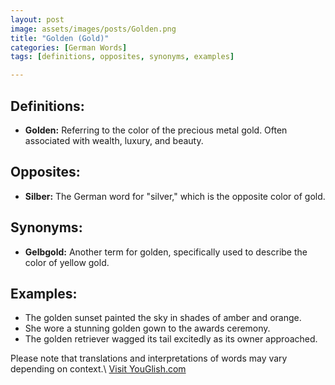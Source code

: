 ```yaml
---
layout: post
image: assets/images/posts/Golden.png
title: "Golden (Gold)"
categories: [German Words]
tags: [definitions, opposites, synonyms, examples]

---
```


## Definitions:

- **Golden:** Referring to the color of the precious metal gold. Often associated with wealth, luxury, and beauty.

## Opposites:

- **Silber:** The German word for "silver," which is the opposite color of gold.

## Synonyms:

- **Gelbgold:** Another term for golden, specifically used to describe the color of yellow gold.

## Examples:

- The golden sunset painted the sky in shades of amber and orange.
- She wore a stunning golden gown to the awards ceremony.
- The golden retriever wagged its tail excitedly as its owner approached.

Please note that translations and interpretations of words may vary depending on context.\ <a id="yg-widget-0" class="youglish-widget" data-query="Golden" data-lang="german" data-components="8412" data-auto-start="0" data-bkg-color="theme_light" data-title="How%20to%20pronounce%20Golden%20in%20German"  rel="nofollow" href="https://youglish.com">Visit YouGlish.com</a><script async src="https://youglish.com/public/emb/widget.js" charset="utf-8"></script>